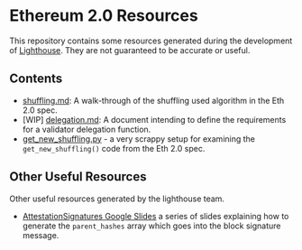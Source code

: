 # Ethereum 2.0 Resources

This repository contains some resources generated during the development of
[Lighthouse](https://github.com/sigp/lighthouse). They are not guaranteed to be
accurate or useful.

## Contents

- [shuffling.md](shuffling.md): A walk-through of the shuffling used algorithm in
  the Eth 2.0 spec.
- [WIP] [delegation.md](delegation.md): A document intending to define the
  requirements for a validator delegation function.
- [get_new_shuffling.py](get_new_shuffling/) - a very scrappy setup for
 examining the `get_new_shuffling()` code from the Eth 2.0 spec.


## Other Useful Resources

Other useful resources generated by the lighthouse team.

- [AttestationSignatures Google Slides](https://docs.google.com/presentation/d/15-LLKmQO6vAUMGxmiHpX1US9bofHpZoy_8Cc8IAc1nI/edit#slide=id.p) a series of slides explaining how to generate the `parent_hashes` array which goes into the block signature message.



